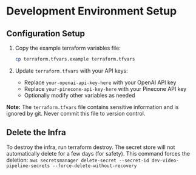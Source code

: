 # Development Environment Setup

## Configuration Setup

1. Copy the example terraform variables file:
   ```bash
   cp terraform.tfvars.example terraform.tfvars
   ```

2. Update `terraform.tfvars` with your API keys:
   - Replace `your-openai-api-key-here` with your OpenAI API key
   - Replace `your-pinecone-api-key-here` with your Pinecone API key
   - Optionally modify other variables as needed

**Note:** The `terraform.tfvars` file contains sensitive information and is ignored by git. Never commit this file to version control.

## Delete the Infra
To destroy the infra, run terraform destroy. The secret store will not automatically
delete for a few days (for safety). This command forces the deletion:
`aws secretsmanager delete-secret --secret-id dev-video-pipeline-secrets --force-delete-without-recovery`
